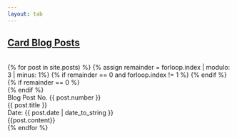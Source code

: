 ```yaml
---
layout: tab
---
```

<h2> <u> Card Blog Posts </u> </h2>
<br>
{% for post in site.posts) %}
  {% assign remainder = forloop.index | modulo: 3 | minus: 1%}
  {% if remainder == 0 and forloop.index != 1 %}
  </div>
  {% endif %}
  {% if remainder == 0 %}
  <div class="row"> 
  {% endif %}
  <div class="card bg-dark shadow-lg p-3 mb-5 col-md-3">
    <div class="card-title">
      Blog Post No. {{ post.number }}
      <br>
      {{ post.title }}
      <br>
      Date: {{ post.date | date_to_string }}
    </div>
    <div class="card-body">
      {{post.content}}
    </div>
  </div>
{% endfor %}
<br>
